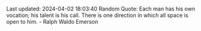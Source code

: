 Last updated: 2024-04-02 18:03:40
Random Quote: Each man has his own vocation; his talent is his call. There is one direction in which all space is open to him. - Ralph Waldo Emerson